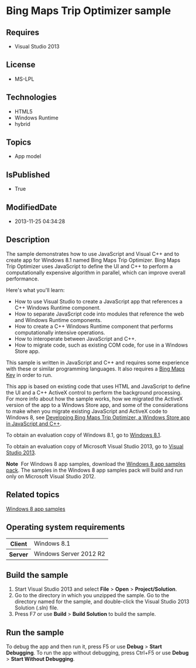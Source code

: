 # Bing Maps Trip Optimizer sample
## Requires
* Visual Studio 2013
## License
* MS-LPL
## Technologies
* HTML5
* Windows Runtime
* hybrid
## Topics
* App model
## IsPublished
* True
## ModifiedDate
* 2013-11-25 04:34:28
## Description

<div id="mainSection">
<p>The sample demonstrates how to use JavaScript and Visual C&#43;&#43; and to create app for Windows&nbsp;8.1 named Bing Maps Trip Optimizer. Bing Maps Trip Optimizer uses JavaScript to define the UI and C&#43;&#43; to perform a computationally expensive algorithm in parallel,
 which can improve overall performance.</p>
<p>Here's what you'll learn:</p>
<p></p>
<ul>
<li>How to use Visual Studio to create a JavaScript app that references a C&#43;&#43; Windows Runtime component.
</li><li>How to separate JavaScript code into modules that reference the web and Windows Runtime components.
</li><li>How to create a C&#43;&#43; Windows Runtime component that performs computationally intensive operations.
</li><li>How to interoperate between JavaScript and C&#43;&#43;. </li><li>How to migrate code, such as existing COM code, for use in a Windows Store app.
</li></ul>
<p></p>
<p>This sample is written in JavaScript and C&#43;&#43; and requires some experience with these or similar programming languages. It also requires a
<a href="http://msdn.microsoft.com/en-us/library/ff428642.aspx">Bing Maps Key</a> in order to run.</p>
<p>This app is based on existing code that uses HTML and JavaScript to define the UI and a C&#43;&#43; ActiveX control to perform the background processing. For more info about how the sample works, how we migrated the ActiveX version of the app to a Windows Store
 app, and some of the considerations to make when you migrate existing JavaScript and ActiveX code to Windows 8, see
<a href="http://go.microsoft.com/fwlink/p/?linkid=238152">Developing Bing Maps Trip Optimizer, a Windows Store app in JavaScript and C&#43;&#43;</a>.</p>
<p>To obtain an evaluation copy of Windows&nbsp;8.1, go to <a href="http://go.microsoft.com/fwlink/p/?linkid=301696">
Windows&nbsp;8.1</a>.</p>
<p>To obtain an evaluation copy of Microsoft Visual Studio&nbsp;2013, go to <a href="http://go.microsoft.com/fwlink/p/?linkid=301697">
Visual Studio&nbsp;2013</a>.</p>
<p></p>
<p class="note"><b>Note</b>&nbsp;&nbsp;For Windows&nbsp;8 app samples, download the <a href="http://go.microsoft.com/fwlink/p/?LinkId=301698">
Windows&nbsp;8 app samples pack</a>. The samples in the Windows&nbsp;8 app samples pack will build and run only on Microsoft Visual Studio&nbsp;2012.</p>
<p></p>
<h2><a id="related_topics"></a>Related topics</h2>
<dl><dt><a href="http://go.microsoft.com/fwlink/p/?LinkID=227694">Windows 8 app samples</a>
</dt></dl>
<h2>Operating system requirements</h2>
<table>
<tbody>
<tr>
<th>Client</th>
<td><dt>Windows&nbsp;8.1 </dt></td>
</tr>
<tr>
<th>Server</th>
<td><dt>Windows Server&nbsp;2012&nbsp;R2 </dt></td>
</tr>
</tbody>
</table>
<h2>Build the sample</h2>
<p></p>
<ol>
<li>Start Visual Studio&nbsp;2013 and select <b>File</b> &gt; <b>Open</b> &gt; <b>Project/Solution</b>.
</li><li>Go to the directory in which you unzipped the sample. Go to the directory named for the sample, and double-click the Visual Studio&nbsp;2013 Solution (.sln) file.
</li><li>Press F7 or use <b>Build</b> &gt; <b>Build Solution</b> to build the sample. </li></ol>
<p></p>
<h2>Run the sample</h2>
<p>To debug the app and then run it, press F5 or use <b>Debug</b> &gt; <b>Start Debugging</b>. To run the app without debugging, press Ctrl&#43;F5 or use
<b>Debug</b> &gt; <b>Start Without Debugging</b>.</p>
</div>
